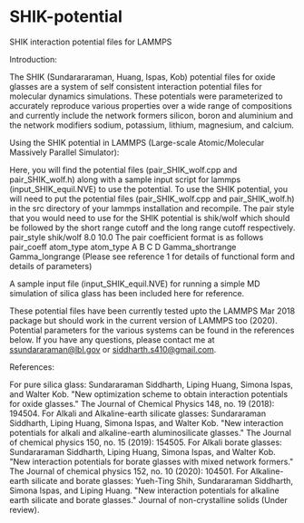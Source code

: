 # SHIK-potential
SHIK interaction potential files for LAMMPS

Introduction:

The SHIK (Sundarararaman, Huang, Ispas, Kob) potential files for oxide glasses are a system of self consistent interaction potential files for molecular dynamics simulations. These potentials were parameterized to accurately reproduce various properties over a wide range of compositions and currently include the network formers silicon, boron and aluminium and the network modifiers sodium, potassium, lithium, magnesium, and calcium.

Using the SHIK potential in LAMMPS (Large-scale Atomic/Molecular Massively Parallel Simulator):

Here, you will find the potential files (pair_SHIK_wolf.cpp and pair_SHIK_wolf.h) along with a sample input script for lammps (input_SHIK_equil.NVE) to use the potential. To use the SHIK potential, you will need to put the potential files (pair_SHIK_wolf.cpp and pair_SHIK_wolf.h) in the src directory of your lammps installation and recompile. The pair style that you would need to use for the SHIK potential is shik/wolf which should be followed by the short range cutoff and the long range cutoff respectively. pair_style shik/wolf 8.0 10.0 The pair coefficient format is as follows pair_coeff atom_type atom_type A B C D Gamma_shortrange Gamma_longrange (Please see reference 1 for details of functional form and details of parameters)

A sample input file (input_SHIK_equil.NVE) for running a simple MD simulation of silica glass has been included here for reference.

These potential files have been currently tested upto the LAMMPS Mar 2018 package but should work in the current version of LAMMPS too (2020). Potential parameters for the various systems can be found in the references below. If you have any questions, please contact me at ssundararaman@lbl.gov or siddharth.s410@gmail.com.

References:

For pure silica glass: Sundararaman Siddharth, Liping Huang, Simona Ispas, and Walter Kob. "New optimization scheme to obtain interaction potentials for oxide glasses." The Journal of Chemical Physics 148, no. 19 (2018): 194504.
For Alkali and Alkaline-earth silicate glasses: Sundararaman Siddharth, Liping Huang, Simona Ispas, and Walter Kob. "New interaction potentials for alkali and alkaline-earth aluminosilicate glasses." The Journal of chemical physics 150, no. 15 (2019): 154505.
For Alkali borate glasses: Sundararaman Siddharth, Liping Huang, Simona Ispas, and Walter Kob. "New interaction potentials for borate glasses with mixed network formers." The Journal of chemical physics 152, no. 10 (2020): 104501.
For Alkaline-earth silicate and borate glasses: Yueh-Ting Shih, Sundararaman Siddharth, Simona Ispas, and Liping Huang. "New interaction potentials for alkaline earth silicate and borate glasses." Journal of non-crystalline solids (Under review).
